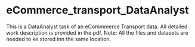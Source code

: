 # eCommerce_transport_DataAnalyst
This is a DataAnalyst task of an eCommmerce Transport data.
All detailed work description is provided in the pdf.
Note: All the files and datasets are needed to ke stored inn the same location.
